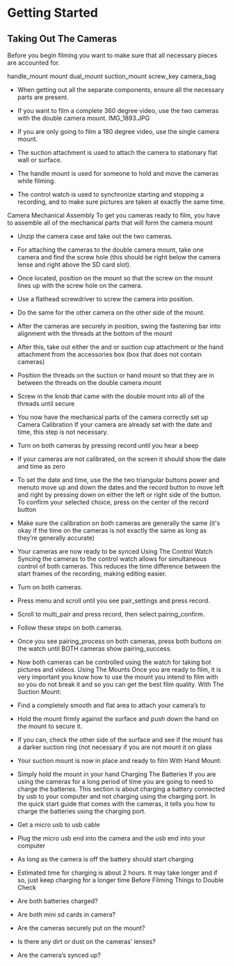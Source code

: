 <style type="text/css" src="/styles/image-gallery.css"></style>
<script type="text/javascript" src="./SCRIPT.js"></script>

# Getting Started

## Taking Out The Cameras

Before you begin filming you want to make sure that all necessary pieces are accounted for.

<div>
  <span class="img">handle_mount</span>
  <span class="img">mount</span>
  <span class="img">dual_mount</span>
  <span class="img">suction_mount</span>
  <span class="img">screw_key</span>
  <span class="img">camera_bag</span>
</div>


* When getting out all the separate components, ensure all the necessary parts are present. 

* If you want to film a complete 360 degree video, use the two cameras with the double camera mount. 
 IMG_1893.JPG 

* If you are only going to film a 180 degree video, use the single camera mount. 
  

* The suction attachment is used to attach the camera to stationary flat wall or surface. 
  

* The handle mount is used for someone to hold and move the cameras while filming. 
  

* The control watch is used to synchronize starting and stopping a recording, and to make sure pictures are taken at exactly the same time. 
  

Camera Mechanical Assembly
To get you cameras ready to film, you have to assemble all of the mechanical parts that will form the camera mount
* Unzip the camera case and take out the two cameras. 
* For attaching the cameras to the double camera mount, take one camera and find the screw hole (this should be right below the camera lense and right above the SD card slot). 
  

* Once located, position on the mount so that the screw on the mount lines up with the screw hole on the camera. 
* Use a flathead screwdriver to screw the camera into position. 
* Do the same for the other camera on the other side of the mount. 
* After the cameras are securely in position, swing the fastening bar into alignment with the threads at the bottom of the mount 
  
  

* After this, take out either the and or suction cup attachment or the hand attachment from the accessories box (box that does not contain cameras)
* Position the threads on the suction or hand mount so that they are in between the threads on the double camera mount
  

* Screw in the knob that came with the double mount into all of the threads until secure
   
*  You now have the mechanical parts of the camera correctly set up
Camera Calibration
If your camera are already set with the date and time, this step is not necessary.
* Turn on both cameras by pressing <span>record</span> until you hear a beep
* If your cameras are not calibrated, on the screen it should show the date and time as zero
* To set the date and time, use the the two triangular buttons <span>power</span> and <span>menu</span>to move up and down the dates and the record button to move left and right by pressing down on either the left or right side of the button. To confirm your selected choice, press on the center of the record button
* Make sure the calibration on both cameras are generally the same (it's okay if the time on the cameras is not exactly the same as long as they’re generally accurate)
* Your cameras are now ready to be synced
Using The Control Watch
Syncing the cameras to the control watch allows for simultaneous control of both cameras. This reduces the time difference between the start frames of the recording, making editing easier. 
* Turn on both cameras. 
* Press <span>menu</span> and scroll until you see <span>pair_settings</span> and press <span>record</span>. 
* Scroll to <span>multi_pair</span> and press <span>record</span>, then select <span>pairing_confirm</span>. 
* Follow these steps on both cameras. 
* Once you see <span>pairing_process</span> on both cameras, press both buttons on the watch until BOTH cameras show <span>pairing_success</span>. 
* Now both cameras can be controlled using the watch for taking bot pictures and videos. 
Using The Mounts
Once you are ready to film, it is very important you know how to use the mount you intend to film with so you do not break it and so you can get the best film quality.
With The Suction Mount:
* Find a completely smooth and flat area to attach your camera’s to 
  

* Hold the mount firmly against the surface and push down the hand on the mount to secure it.
  

* If you can, check the other side of the surface and see if the mount has a darker suction ring (not necessary if you are not mount it on glass
* Your suction mount is now in place and ready to film
With Hand Mount:
* Simply hold the mount in your hand
Charging The Batteries
If you are using the cameras for a long period of time you are going to need to charge the batteries. This section is about charging a battery connected by usb to your computer and not charging using the charging port. In the quick start guide that comes with the cameras, it tells you how to charge the batteries using the charging port.
* Get a micro usb to usb cable
* Plug the micro usb end into the camera and the usb end into your computer
* As long as the camera is off the battery should start charging
* Estimated time for charging is about 2 hours. It may take longer and if so, just keep charging for a longer time
Before Filming Things to Double Check
* Are both batteries charged?
* Are both mini sd cards in camera?
* Are the cameras securely put on the mount?
* Is there any dirt or dust on the cameras’ lenses?
* Are the camera’s synced up?